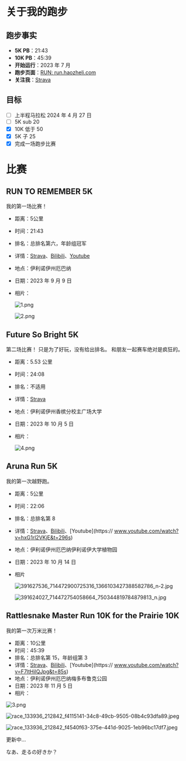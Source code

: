 # 关于我的跑步

## 跑步事实

- **5K PB**：21:43
- **10K PB**：45:39
- **开始运行**：2023 年 7 月
- **跑步页面**：[RUN: run.haozheli.com](https://run.haozheli.com/)
- **关注我**：[Strava](https://www.strava.com/athletes/haozheli)

## 目标

- [ ] 上半程马拉松 2024 年 4 月 27 日
- [ ] 5K sub 20
- [x] 10K 低于 50
- [x] 5K 子 25
- [x] 完成一场跑步比赛

# 比赛

## RUN TO REMEMBER 5K

我的第一场比赛！

- 距离：5公里
- 时间：21:43
- 排名：总排名第六，年龄组冠军
- 详情：[Strava](https://www.strava.com/activities/9814724410)、[Bilibili](https://www.bilibili.com/video/BV1hm4y1P7Zn/)、[Youtube](https://www.youtube.com/watch?v=wAUfVo3kwnQ)
- 地点：伊利诺伊州厄巴纳
- 日期：2023 年 9 月 9 日
- 相片：
    
     ![1.png](run/1.png)
    
     ![2.png](run/2.png)
    

## Future So Bright 5K

第二场比赛！ 只是为了好玩，没有给出排名。 和朋友一起赛车绝对是疯狂的。

- 距离：5.53 公里
- 时间：24:08
- 排名：不适用
- 详情：[Strava](https://www.strava.com/activities/9984807297)
- 地点：伊利诺伊州香槟分校主广场大学
- 日期：2023 年 10 月 5 日
- 相片：
    
     ![4.png](run/4.png)
    

## Aruna Run 5K

我的第一次越野跑。

- 距离：5公里
- 时间：22:06
- 排名：总排名第 8
- 详情：[Strava](https://www.strava.com/activities/10037739416)、[Bilibili](https://www.bilibili.com/video/BV1b34y1g7B2/)、[Youtube](https:// www.youtube.com/watch?v=hxG1rl2VKjE&t=296s)
- 地点：伊利诺伊州厄巴纳伊利诺伊大学植物园
- 日期：2023 年 10 月 14 日
- 相片
    
     ![391627536_714472900725316_1366103427388582786_n-2.jpg](run/391627536_714472900725316_1366103427388582786_n-2.jpg)
    
     ![391624027_714472754058664_750344819784879813_n.jpg](运行/391624027_714472754058664_750344819784879813_n.jpg)
    

## Rattlesnake Master Run 10K for the Prairie 10K

我的第一次万米比赛！

- 距离：10公里
- 时间：45:39
- 排名：总排名第 15，年龄组第 3
- 详情：[Strava](https://www.strava.com/activities/10165758315)、[Bilibili](https://www.bilibili.com/video/BV1My4y1w779/)、[Youtube](https:// www.youtube.com/watch?v=F7ltHilQJpg&t=85s)
- 地点：伊利诺伊州厄巴纳梅多布鲁克公园
- 日期：2023 年 11 月 5 日
- 相片：

![3.png](run/3.png)

![race_133936_212842_f4115141-34c8-49cb-9505-08b4c93dfa89.jpeg](run/race_133936_212842_f4115141-34c8-49cb-9505-08b4c93dfa89.jpeg)

![race_133936_212842_f4540f63-375e-441d-9025-1eb96bc17df7.jpeg](run/race_133936_212842_f4540f63-375e-441d-9025-1eb96bc17df7.jpeg)

更新中...

なあ、走るの好きか？